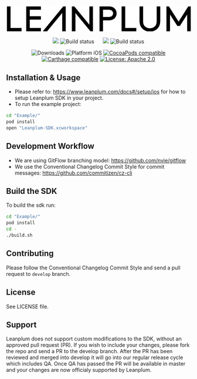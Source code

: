 ![Leanplum - ](Leanplum.svg)

<p align="center">
    <img src='https://img.shields.io/badge/branch-master-blue.svg'>
    <img src='https://jenkins.leanplum.com/buildStatus/icon?job=apple-sdk-master' alt="Build status">
    &nbsp;&nbsp;&nbsp;&nbsp;
    <img src='https://img.shields.io/badge/branch-develop-red.svg'>
    <img src='https://jenkins.leanplum.com/buildStatus/icon?job=apple-sdk-develop' alt="Build status">
</p>
<p align="center">
<img src="https://img.shields.io/cocoapods/dt/Leanplum-iOS-SDK.svg?maxAge=3600" alt="Downloads" />
<img src="https://img.shields.io/badge/platform-iOS-blue.svg?style=flat" alt="Platform iOS" />
<a href="https://cocoapods.org/pods/Leanplum-iOS-SDK"><img src="https://img.shields.io/cocoapods/v/Leanplum-iOS-SDK.svg?style=flat" alt="CocoaPods compatible" /></a>
<a href="https://github.com/Carthage/Carthage"><img src="https://img.shields.io/badge/Carthage-compatible-4BC51D.svg?style=flat" alt="Carthage compatible" /></a>
<a href="https://raw.githubusercontent.com/Leanplum/Leanplum-iOS-SDK/master/LICENSE"><img src="https://img.shields.io/badge/license-apache%202.0-blue.svg?style=flat" alt="License: Apache 2.0" /></a> 
</p>

## Installation & Usage
- Please refer to: https://www.leanplum.com/docs#/setup/ios for how to setup Leanplum SDK in your project.
- To run the example project:
```bash
cd "Example/"
pod install
open "Leanplum-SDK.xcworkspace"
```
## Development Workflow
- We are using GitFlow branching model: https://github.com/nvie/gitflow
- We use the Conventional Changelog Commit Style for commit messages: https://github.com/commitizen/cz-cli
## Build the SDK
To build the sdk run:
```bash
cd "Example/"
pod install
cd -
./build.sh
```
## Contributing
Please follow the Conventional Changelog Commit Style and send a pull request to `develop` branch.
## License
See LICENSE file.
## Support
Leanplum does not support custom modifications to the SDK, without an approved pull request (PR). If you wish to include your changes, please fork the repo and send a PR to the develop branch. After the PR has been reviewed and merged into develop it will go into our regular release cycle which includes QA. Once QA has passed the PR will be available in master and your changes are now officialy supported by Leanplum.
